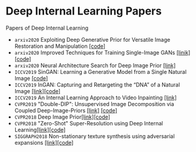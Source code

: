 # Deep Internal Learning Papers
Papers of Deep Internal Learning
* `arxiv2020` Exploiting Deep Generative Prior for Versatile Image Restoration and Manipulation [[code]](https://github.com/XingangPan/deep-generative-prior)
* `arxiv2020` Improved Techniques for Training Single-Image GANs [[linik]](https://www.tobiashinz.com/2020/03/24/improved-techniques-for-training-single-image-gans.html)[[code]](https://github.com/tohinz/ConSinGAN)
* `arxiv2020` Neural Architecture Search for Deep Image Prior [[link]](https://arxiv.org/pdf/2001.04776v1.pdf)
* `ICCV2019` SinGAN: Learning a Generative Model from a Single Natural Image [[code]](https://github.com/tamarott/SinGAN)
* `ICCV2019` InGAN: Capturing and Retargeting the “DNA” of a Natural Image [[link]](http://www.wisdom.weizmann.ac.il/~vision/ingan/)[[code]](https://github.com/assafshocher/InGAN)
* `ICCV2019` An Internal Learning Approach to Video Inpainting [[link]](https://cs.stanford.edu/~haotianz/publications/video_inpainting/)
* `CVPR2019` "Double-DIP": Unsupervised Image Decomposition via Coupled Deep-Image-Priors [[link]](http://www.wisdom.weizmann.ac.il/~vision/DoubleDIP/) [[code]](https://github.com/yossigandelsman/DoubleDIP)
* `CVPR2018` Deep Image Prior[[link]](https://dmitryulyanov.github.io/deep_image_prior)[[code]](https://github.com/DmitryUlyanov/deep-image-prior)
* `CVPR2018` "Zero-Shot" Super-Resolution using Deep Internal Learning[[link]](http://www.wisdom.weizmann.ac.il/~vision/zssr/)[[code]](https://github.com/assafshocher/ZSSR)
* `SIGGRAPH2018` Non-stationary texture synthesis using adversarial expansions [[link]](http://vcc.szu.edu.cn/index-2.html)[[code]](https://github.com/jessemelpolio/non-stationary_texture_syn)
